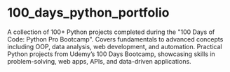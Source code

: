 # 100_days_python_portfolio
A collection of 100+ Python projects completed during the "100 Days of Code: Python Pro Bootcamp". Covers fundamentals to advanced concepts including OOP, data analysis, web development, and automation.  Practical Python projects from Udemy’s 100 Days Bootcamp, showcasing skills in problem-solving, web apps, APIs, and data-driven applications.
